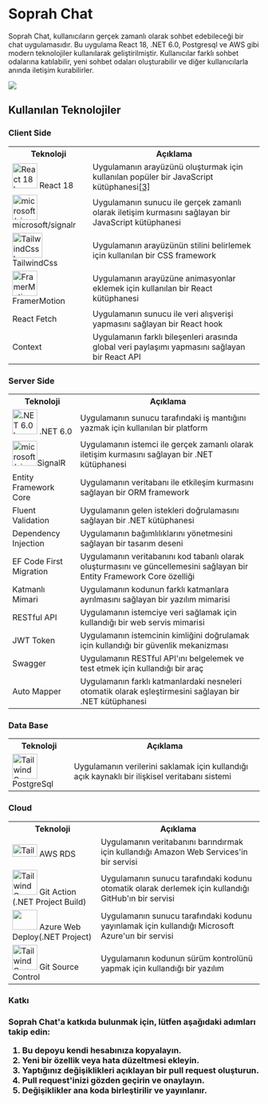 <h1>Soprah Chat</h1>
<p>Soprah Chat, kullanıcıların gerçek zamanlı olarak sohbet edebileceği bir chat uygulamasıdır. Bu uygulama React 18, .NET 6.0, Postgresql ve AWS gibi modern teknolojiler kullanılarak geliştirilmiştir.
Kullanıcılar farklı sohbet odalarına katılabilir, yeni sohbet odaları oluşturabilir ve diğer kullanıcılarla anında iletişim kurabilirler.
</p>

<a href="https://soprahchat.onrender.com/" /><img src="https://chatappv2.s3.eu-central-1.amazonaws.com/2023-04-26%2015_30_40-Window.png?response-content-disposition=inline&X-Amz-Security-Token=IQoJb3JpZ2luX2VjECUaDGV1LWNlbnRyYWwtMSJIMEYCIQCW3ce%2BiqpqrNpOoJ%2F92a4cAQSmx5JNdA1K%2FCd6sGx7WQIhALtkybJW9Zh3xFP4bGSrsuLA8Mt4djo76eHm6ciTeCbQKuQCCC4QABoMOTc5MDczMTgwNDIzIgwVeIB8dNPg%2Fu85IK4qwQJDOJpn3EIeoY77qRuDzzXFwthAfVHsujTxe%2FVOPOrTFrKYKRm4PDYSXBkFSa5Gwcy46WhQQzW3%2BYA0wwbihoQ8dD%2BP8PP5Yv8W6CYWNPuFqMD2y3mF1u4rXb9p7vehg4kw0JI%2BNB3zXjsnSA4OVPCPr7z7SSTwvZLMml5IK7euaVk2kTTjQpDDpnqsd3siqDF2GVQewdXOQspG6Iexwr9ywaI7CEuy7wer4wAjY%2FJePVK%2BiNNdhxJ9Un2%2FCZ35A6H9BMNTP0Dug035rPjBGVrgjtcxx3gcd4w%2FllGBH4qQPYMo6%2BhdFJWKYEl1WJt17ji4h4QwAsgbU2vTfgrc9MxmxmPk3lnOBPhKe38nTOB0ZZL28sS%2FNQoQ67tI%2BYAVGmGPU6sOq5wSoiAdNQcnTazXuGBFvf9nmqpj7wXghk9YEQkwvrWkogY6sgJG4sqVSntQCEITJoaxbzwKUW8B%2B2A4NA%2BoFakEjpeWX00OoSLg4MXy%2FqsgQDWYhp1SNR1yAz7ndeMO7y76uLsyKS%2FFtVqOEfslnrCnYcW73Ge3obYN3CmJyus7Wg9tQJtAMAuElV%2F3k1T2W%2FTrtpPL4mT2G6nuFjAEdHjQY6zdFKt7nv7u0xxoF6p9WD%2FQlZV23%2Fu6fTOYmqW3R9L%2FcE0RxcMVyIwuu3MTf8B8GTsK5%2FiPaDq%2BEM3X3YZ%2Bv8f7Uj07l50YtWuAaEfmNKqcJMAl0qpbUfudnDbPJbrlYrbj7vfeBny8eE%2B41b3qY0AK42CorjdtwksSc7Z46v9G7ssTnaUq%2Fa6m47JaS6dXo3cZ672bBRkP%2Fjtk8nK41JJN3lEbCudKwXj1KnrkTfefkLqRzTI%3D&X-Amz-Algorithm=AWS4-HMAC-SHA256&X-Amz-Date=20230426T125440Z&X-Amz-SignedHeaders=host&X-Amz-Expires=300&X-Amz-Credential=ASIA6H5KPEMDZQG2VQ66%2F20230426%2Feu-central-1%2Fs3%2Faws4_request&X-Amz-Signature=a2cd2c06dffe85773ddc78037a920762e7d0563c21b6a7120d1e0b056eb4e5a2"/></a>

<h2>Kullanılan Teknolojiler</h2>
<h3>Client Side</h3>
<table>
  <tr>
    <th>Teknoloji</th>
    <th>Açıklama</th>
  </tr>
  <tr>
    <td><img src="https://upload.wikimedia.org/wikipedia/commons/thumb/a/a7/React-icon.svg/1200px-React-icon.svg.png" alt="React 18 logo" width="50" height="50"> React 18</td>
    <td>Uygulamanın arayüzünü oluşturmak için kullanılan popüler bir JavaScript kütüphanesi<a href="https://commons.wikimedia.org/wiki/File:React-icon.svg">[3]</a></td>
  </tr>
 
  <tr>
    <td><img src="https://avatars.githubusercontent.com/u/6154722?s=200&v=4" alt="microsoft/signalr logo" width="50" height="50"> microsoft/signalr</td>
    <td>Uygulamanın sunucu ile gerçek zamanlı olarak iletişim kurmasını sağlayan bir JavaScript kütüphanesi</td>
  </tr>
  <tr>
    <td><img src="https://upload.wikimedia.org/wikipedia/commons/thumb/d/d5/Tailwind_CSS_Logo.svg/1200px-Tailwind_CSS_Logo.svg.png" alt="TailwindCss logo" width="60" height="50"> TailwindCss</td>
    <td>Uygulamanın arayüzünün stilini belirlemek için kullanılan bir CSS framework</td>
  </tr>
  <tr>
    <td><img src="https://pagepro.co/blog/wp-content/uploads/2020/03/framer-motion.png" alt="FramerMotion logo" width="50" height="50"> FramerMotion</td>
    <td>Uygulamanın arayüzüne animasyonlar eklemek için kullanılan bir React kütüphanesi</td>
  </tr>
   <tr>
    <td>React Fetch</td>
    <td>Uygulamanın sunucu ile veri alışverişi yapmasını sağlayan bir React hook</td>
  </tr>
  <tr>
    <td>Context</td>
    <td>Uygulamanın farklı bileşenleri arasında global veri paylaşımı yapmasını sağlayan bir React API</td>
  </tr>
</table>

<h3>Server Side</h3>

<table>
  <tr>
    <th>Teknoloji</th>
    <th>Açıklama</th>
  </tr>
  <tr>
    <td><img src="https://upload.wikimedia.org/wikipedia/commons/thumb/e/ee/.NET_Core_Logo.svg/1200px-.NET_Core_Logo.svg.png" alt=".NET 6.0 logo" width="50" height="50"> .NET 6.0</td>
    <td>Uygulamanın sunucu tarafındaki iş mantığını yazmak için kullanılan bir platform</td>
  </tr>
  <tr>
    <td><img src="https://avatars.githubusercontent.com/u/6154722?s=200&v=4" alt="microsoft/signalr logo" width="50" height="50">SignalR</td>
    <td>Uygulamanın istemci ile gerçek zamanlı olarak iletişim kurmasını sağlayan bir .NET kütüphanesi</td>
  </tr>
  <tr>
    <td>Entity Framework Core</td>
    <td>Uygulamanın veritabanı ile etkileşim kurmasını sağlayan bir ORM framework</td>
  </tr>
  <tr>
    <td>Fluent Validation</td>
    <td>Uygulamanın gelen istekleri doğrulamasını sağlayan bir .NET kütüphanesi</td>
  </tr>
  <tr>
    <td>Dependency Injection</td>
    <td>Uygulamanın bağımlılıklarını yönetmesini sağlayan bir tasarım deseni</td>
  </tr>
  <tr>
    <td>EF Code First Migration</td>
    <td>Uygulamanın veritabanını kod tabanlı olarak oluşturmasını ve güncellemesini sağlayan bir Entity Framework Core özelliği</td>
  </tr>
  <tr>
    <td>Katmanlı Mimari</td>
    <td>Uygulamanın kodunun farklı katmanlara ayrılmasını sağlayan bir yazılım mimarisi</td>
  </tr>
  
  <tr>
    <td>RESTful API</td>
    <td>Uygulamanın istemciye veri sağlamak için kullandığı bir web servis mimarisi</td>
  </tr>
  <tr>
    <td>JWT Token</td>
    <td>Uygulamanın istemcinin kimliğini doğrulamak için kullandığı bir güvenlik mekanizması</td>
  </tr>
  <tr>
    <td>Swagger</td>
    <td>Uygulamanın RESTful API'ını belgelemek ve test etmek için kullandığı bir araç</td>
  </tr>
  <tr>
    <td>Auto Mapper</td>
    <td>Uygulamanın farklı katmanlardaki nesneleri otomatik olarak eşleştirmesini sağlayan bir .NET kütüphanesi</td>
  </tr>
</table>

<h3>Data Base</h3>
<table>
  <tr>
    <th>Teknoloji</th>
    <th>Açıklama</th>
  </tr>
 <tr>
    <td><img src="https://upload.wikimedia.org/wikipedia/commons/thumb/2/29/Postgresql_elephant.svg/1200px-Postgresql_elephant.svg.png" alt="TailwindCss logo" width="50" height="50"> PostgreSql</th>
    <td>Uygulamanın verilerini saklamak için kullandığı açık kaynaklı bir ilişkisel veritabanı sistemi</th>
  </tr>
</table>
<h3>Cloud</h3>
<table>
  <tr>
    <th>Teknoloji</th>
    <th>Açıklama</th>
  </tr>
 <tr>
    <td><img src="https://logo-base.com/logo/aws_logo_transparent.png" alt="TailwindCss logo" width="50" height="25"> AWS RDS</th>
    <td> Uygulamanın veritabanını barındırmak için kullandığı Amazon Web Services'in bir servisi</th>
  </tr>
  <tr>
    <td><img src="https://github.githubassets.com/images/modules/site/icons/footer/github-mark.svg" alt="TailwindCss logo" width="50" height="50"> Git Action (.NET Project Build)</th>
    <td>Uygulamanın sunucu tarafındaki kodunu otomatik olarak derlemek için kullandığı GitHub'ın bir servisi</th>
  </tr>
  <tr>
    <td><img src="https://download.logo.wine/logo/Microsoft_Azure/Microsoft_Azure-Logo.wine.png" width="50" height="40"> Azure Web Deploy(.NET Project)</th>
    <td>Uygulamanın sunucu tarafındaki kodunu yayınlamak için kullandığı Microsoft Azure'un bir servisi</th>
  </tr><tr>
    <td><img src="https://github.githubassets.com/images/modules/site/icons/footer/github-mark.svg" alt="TailwindCss logo" width="50" height="50"> Git Source Control</th>
    <td>Uygulamanın kodunun sürüm kontrolünü yapmak için kullandığı bir yazılım</th>
  </tr>
</table>

<h3>Katkı<h3>
Soprah Chat'a katkıda bulunmak için, lütfen aşağıdaki adımları takip edin:
<ol>
<li>Bu depoyu kendi hesabınıza kopyalayın.</li>
<li>Yeni bir özellik veya hata düzeltmesi ekleyin.</li>
<li>Yaptığınız değişiklikleri açıklayan bir pull request oluşturun.</li>
<li>Pull request'inizi gözden geçirin ve onaylayın.</li>
<li>Değişiklikler ana koda birleştirilir ve yayınlanır.</li>
</ol>




